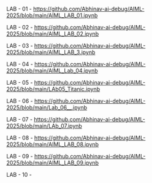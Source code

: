 LAB - 01 - https://github.com/Abhinav-ai-debug/AIML-2025/blob/main/AIML_LAB_01.ipynb

LAB - 02 - https://github.com/Abhinav-ai-debug/AIML-2025/blob/main/AIML_LAB_02.ipynb

LAB - 03 - https://github.com/Abhinav-ai-debug/AIML-2025/blob/main/AIML_LAB_3.ipynb

LAB - 04 - https://github.com/Abhinav-ai-debug/AIML-2025/blob/main/AIML_Lab_04.ipynb

LAB - 05 - https://github.com/Abhinav-ai-debug/AIML-2025/blob/main/LAb05_Titanic.ipynb

LAB - 06 - https://github.com/Abhinav-ai-debug/AIML-2025/blob/main/Lab_06__.ipynb

LAB - 07 - https://github.com/Abhinav-ai-debug/AIML-2025/blob/main/LAb_07.ipynb

LAB - 08 - https://github.com/Abhinav-ai-debug/AIML-2025/blob/main/AIML_LAB_08.ipynb

LAB - 09 - https://github.com/Abhinav-ai-debug/AIML-2025/blob/main/AIML_LAB_09.ipynb

LAB - 10 -
